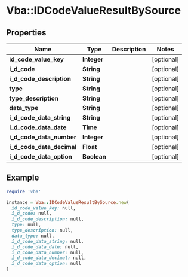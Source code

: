 # Vba::IDCodeValueResultBySource

## Properties

| Name | Type | Description | Notes |
| ---- | ---- | ----------- | ----- |
| **id_code_value_key** | **Integer** |  | [optional] |
| **i_d_code** | **String** |  | [optional] |
| **i_d_code_description** | **String** |  | [optional] |
| **type** | **String** |  | [optional] |
| **type_description** | **String** |  | [optional] |
| **data_type** | **String** |  | [optional] |
| **i_d_code_data_string** | **String** |  | [optional] |
| **i_d_code_data_date** | **Time** |  | [optional] |
| **i_d_code_data_number** | **Integer** |  | [optional] |
| **i_d_code_data_decimal** | **Float** |  | [optional] |
| **i_d_code_data_option** | **Boolean** |  | [optional] |

## Example

```ruby
require 'vba'

instance = Vba::IDCodeValueResultBySource.new(
  id_code_value_key: null,
  i_d_code: null,
  i_d_code_description: null,
  type: null,
  type_description: null,
  data_type: null,
  i_d_code_data_string: null,
  i_d_code_data_date: null,
  i_d_code_data_number: null,
  i_d_code_data_decimal: null,
  i_d_code_data_option: null
)
```

